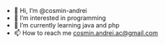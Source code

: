 - 👋 Hi, I’m @cosmin-andrei
- 👀 I’m interested in programming
- 🌱 I’m currently learning java and php
- 📫 How to reach me cosmin.andrei.ac@gmail.com

<!---
cosmin-andrei/cosmin-andrei is a ✨ special ✨ repository because its `README.md` (this file) appears on your GitHub profile.
You can click the Preview link to take a look at your changes.
--->
